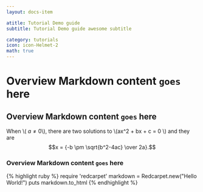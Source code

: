 ```yaml
---
layout: docs-item

atitle: Tutorial Demo guide 
subtitle: Tutorial Demo guide awesome subtitle

category: tutorials
icon: icon-Helmet-2
math: true
---
```


# Overview Markdown content `goes` here
## Overview Markdown content `goes` here

When \\( $a \ne 0$\\), there are two solutions to \\(ax^2 + bx + c = 0 \\) and they are $$x = {-b \pm \sqrt{b^2-4ac} \over 2a}.$$

### Overview Markdown content `goes` here

{% highlight ruby %}
require 'redcarpet'
markdown = Redcarpet.new("Hello World!")
puts markdown.to_html
{% endhighlight %}